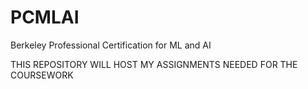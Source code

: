# PCMLAI
Berkeley Professional Certification for ML and AI

THIS REPOSITORY WILL HOST MY ASSIGNMENTS NEEDED FOR THE COURSEWORK
